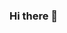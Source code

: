 ### Hi there 👋

<!--
**madhead341/madhead341** is a ✨ _special_ ✨ repository because its `README.md` (this file) appears on your GitHub profile.

Here are some ideas to get you started:

🔭 I’m currently working on a new SpyWare/InfoStealer
🌱 I’m currently learning Python
